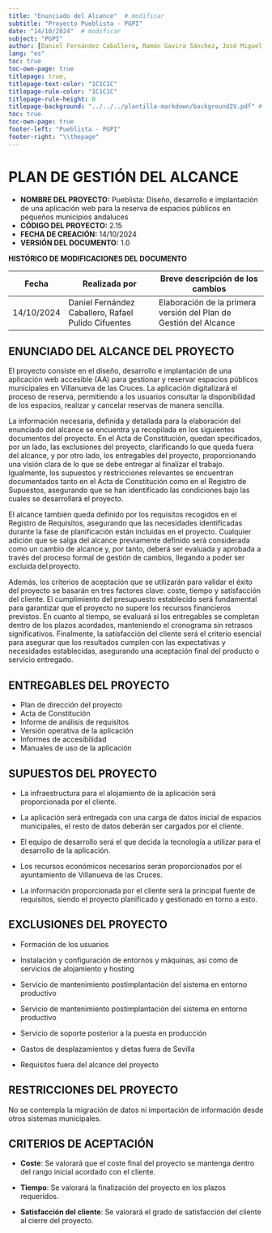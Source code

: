 ```yaml
---
title: "Enunciado del Alcance"  # modificar
subtitle: "Proyecto Pueblista - PGPI"
date: "14/10/2024"  # modificar
subject: "PGPI"
author: [Daniel Fernández Caballero, Ramón Gavira Sánchez, José Miguel Iborra Conejo, Antonio Macías Ferrera, Rafael Pulido Cifuentes]
lang: "es"
toc: true
toc-own-page: true
titlepage: true,
titlepage-text-color: "1C1C1C"
titlepage-rule-color: "1C1C1C"
titlepage-rule-height: 0
titlepage-background: "../../../plantilla-markdown/background2V.pdf" # modificar si el doc es horizontal
toc: true
toc-own-page: true
footer-left: "Pueblista - PGPI"
footer-right: "\\thepage"
---
```


# PLAN DE GESTIÓN DEL ALCANCE

- **NOMBRE DEL PROYECTO:** Pueblista: Diseño, desarrollo e implantación de una aplicación web para la reserva de espacios públicos en pequeños municipios andaluces
- **CÓDIGO DEL PROYECTO:** 2.15
- **FECHA DE CREACIÓN:** 14/10/2024
- **VERSIÓN DEL DOCUMENTO:** 1.0

**HISTÓRICO DE MODIFICACIONES DEL DOCUMENTO**

|Fecha	|Realizada por	|Breve descripción de los cambios |
| ----- | ------------- | ----------------- |
|14/10/2024	| Daniel Fernández Caballero, Rafael Pulido Cifuentes |	Elaboración de la primera versión del Plan de Gestión del Alcance |


## ENUNCIADO DEL ALCANCE DEL PROYECTO

El proyecto consiste en el diseño, desarrollo e implantación de una aplicación web accesible (AA) para gestionar y reservar espacios públicos municipales en Villanueva de las Cruces. La aplicación digitalizará el proceso de reserva, permitiendo a los usuarios consultar la disponibilidad de los espacios, realizar y cancelar reservas de manera sencilla. 

La información necesaria, definida y detallada para la elaboración del enunciado del alcance se encuentra ya recopilada en los siguientes documentos del proyecto. En el Acta de Constitución, quedan specificados, por un lado, las exclusiones del proyecto, clarificando lo que queda fuera del alcance, y por otro lado, los entregables del proyecto, proporcionando una visión clara de lo que se debe entregar al finalizar el trabajo. Igualmente, los supuestos y restricciones relevantes se encuentran documentados tanto en el Acta de Constitución como en el Registro de Supuestos, asegurando que se han identificado las condiciones bajo las cuales se desarrollará el proyecto. 

El alcance también queda definido por los requisitos recogidos en el Registro de Requisitos, asegurando que las necesidades identificadas durante la fase de planificación están incluidas en el proyecto. Cualquier adición que se salga del alcance previamente definido será considerada como un cambio de alcance y, por tanto, deberá ser evaluada y aprobada a través del proceso formal de gestión de cambios, llegando a poder ser excluida del proyecto. 

Además, los criterios de aceptación que se utilizarán para validar el éxito del proyecto se basarán en tres factores clave: coste, tiempo y satisfacción del cliente. El cumplimiento del presupuesto establecido será fundamental para garantizar que el proyecto no supere los recursos financieros previstos. En cuanto al tiempo, se evaluará si los entregables se completan dentro de los plazos acordados, manteniendo el cronograma sin retrasos significativos. Finalmente, la satisfacción del cliente será el criterio esencial para asegurar que los resultados cumplen con las expectativas y necesidades establecidas, asegurando una aceptación final del producto o servicio entregado. 

## ENTREGABLES DEL PROYECTO

- Plan de dirección del proyecto
- Acta de Constitución
- Informe de análisis de requisitos
- Versión operativa de la aplicación
- Informes de accesibilidad
- Manuales de uso de la aplicación


## SUPUESTOS DEL PROYECTO

- La infraestructura para el alojamiento de la aplicación será proporcionada por el cliente.

- La aplicación será entregada con una carga de datos inicial de espacios municipales, el resto de datos deberán ser cargados por el cliente.

- El equipo de desarrollo será el que decida la tecnología a utilizar para el desarrollo de la aplicación.

- Los recursos económicos necesarios serán proporcionados por el ayuntamiento de Villanueva de las Cruces.

- La información proporcionada por el cliente será la principal fuente de requisitos, siendo el proyecto planificado y gestionado en torno a esto.


## EXCLUSIONES DEL PROYECTO

- Formación de los usuarios

- Instalación y configuración de entornos y máquinas, así como de servicios de alojamiento y hosting

- Servicio de mantenimiento postimplantación del sistema en entorno productivo

- Servicio de mantenimiento postimplantación del sistema en entorno productivo 

- Servicio de soporte posterior a la puesta en producción 

- Gastos de desplazamientos y dietas fuera de Sevilla 

- Requisitos fuera del alcance del proyecto 

## RESTRICCIONES DEL PROYECTO

No se contempla la migración de datos ni importación de información desde otros sistemas municipales.

## CRITERIOS DE ACEPTACIÓN

- **Coste**: Se valorará que el coste final del proyecto se mantenga dentro del rango inicial acordado con el cliente.

- **Tiempo**: Se valorará la finalización del proyecto en los plazos requeridos.

- **Satisfacción del cliente**: Se valorará el grado de satisfacción del cliente al cierre del proyecto. 
